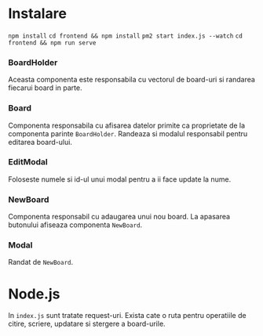 # Instalare

`npm install`
`cd frontend && npm install`
`pm2 start index.js --watch`
`cd frontend && npm run serve`

### BoardHolder

Aceasta componenta este responsabila cu vectorul de board-uri si randarea fiecarui board in parte.

### Board

Componenta responsabila cu afisarea datelor primite ca proprietate de la componenta parinte `BoardHolder`. Randeaza si modalul responsabil pentru editarea board-ului.

### EditModal

Foloseste numele si id-ul unui modal pentru a ii face update la nume.

### NewBoard

Componenta responsabil cu adaugarea unui nou board. La apasarea butonului afiseaza componenta `NewBoard`.

### Modal

Randat de `NewBoard`.

# Node.js

In `index.js` sunt tratate request-uri. Exista cate o ruta pentru operatiile de citire, scriere, updatare si stergere a board-urile.
